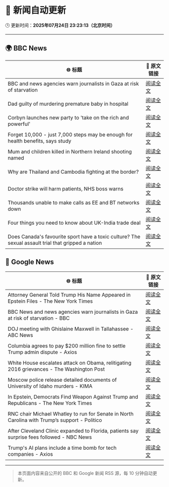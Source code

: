# 🧠 新闻自动更新

🕒 更新时间：**2025年07月24日 23:23:13（北京时间）**

---

## 🌍 BBC News

| 🌐 标题 | 🔗 原文链接 |
|--------|-------------|
| BBC and news agencies warn journalists in Gaza at risk of starvation | [阅读全文](https://www.bbc.com/news/articles/c8j1j7n72ywo) |
| Dad guilty of murdering premature baby in hospital | [阅读全文](https://www.bbc.com/news/articles/c7vr282v15vo) |
| Corbyn launches new party to 'take on the rich and powerful' | [阅读全文](https://www.bbc.com/news/articles/cdeze706jw8o) |
| Forget 10,000 - just 7,000 steps may be enough for health benefits, says study | [阅读全文](https://www.bbc.com/news/articles/cx238lgy3pwo) |
| Mum and children killed in Northern Ireland shooting named | [阅读全文](https://www.bbc.com/news/articles/c9vrw3xd77jo) |
| Why are Thailand and Cambodia fighting at the border? | [阅读全文](https://www.bbc.com/news/articles/cdjxje2pje1o) |
| Doctor strike will harm patients, NHS boss warns | [阅读全文](https://www.bbc.com/news/articles/cn5k5w7vrdvo) |
| Thousands unable to make calls as EE and BT networks down | [阅读全文](https://www.bbc.com/news/articles/cnvmvqrnq7go) |
| Four things you need to know about UK-India trade deal | [阅读全文](https://www.bbc.com/news/articles/c99p2mlyep5o) |
| Does Canada's favourite sport have a toxic culture? The sexual assault trial that gripped a nation | [阅读全文](https://www.bbc.com/news/articles/cdxv71v5lq2o) |

## 📰 Google News

| 🌐 标题 | 🔗 原文链接 |
|--------|-------------|
| Attorney General Told Trump His Name Appeared in Epstein Files - The New York Times | [阅读全文](https://news.google.com/rss/articles/CBMigwFBVV95cUxPT3d6RVJKdHZjRFNLdTVYdzlKa2gxRllwZHFHamRCb1BoMVR2S3M1NERVbDBBcXdwSmtaLXo4NVQzcm56c01wN0lUc3NRdzRqYzk1eFNIR1RXVWFuaUNkMFk2bVZOalptdVc2M1lrUXFNX2ktUHF6VmpqQkNKdjJnWU5FQQ?oc=5) |
| BBC News and news agencies warn journalists in Gaza at risk of starvation - BBC | [阅读全文](https://news.google.com/rss/articles/CBMiWkFVX3lxTE1nUi1naXRab0QtVkpHV3ItQjlLaE5zVmRiUHFDUHpkZzJJN0d1bnJtZlcybWVHTDZPWlRKWHlfZXdPRlN0YnJJWjA0S3JjMXhEYThZbURoYTFSUdIBX0FVX3lxTE85MFRrWjQ1TDlKc1V1eTZVT2hlTEphc0lTUXpwSnl3MVg3TUpwXzA5cnY2Vl9rV3NqRGY3dTE4VGt5b3lwR0JYUHZZZjhNOGFRUkxrSjMtMlcyYm05d0xF?oc=5) |
| DOJ meeting with Ghislaine Maxwell in Tallahassee - ABC News | [阅读全文](https://news.google.com/rss/articles/CBMiowFBVV95cUxPRWFhWFMtbjRRcEZoemJqVlFEc3hCNWRJaTI0SC1hNmFFbExQYlExRmJteUJLQ2cwM2kySEFwWU9OMVlhWURIdk1FLTEtcUlMZklfcTd4M1ppOU1maTd1R1dFdHRteEZYVE5yOUNRWVhldTRXN1VObVc0bVU0UjVMR21IUVp6QWthWEZuRkJRLXJ0dkJ1dEcybTdRUFdEVDM2ZG1v0gGoAUFVX3lxTE1sN0VEeDdLU0NZUFhtaEI1VEItM21xWHZRWEZaNDJhTk9YU1dCWjdfYzBaXzdPSGJfcXVFQnctN1lERDJKRHh2R282S3RRckNvYzJiS1pEb2x2Z2l0YmZDZ0daOUstWVJWby16VU5sSzdFT3FmQmVPaU1DX0ZDekFYUktiRWtNTmpPeGswTE9SYVZ4QzZ1dnlNTldtazlxSXQyVHhjd3BQUw?oc=5) |
| Columbia agrees to pay $200 million fine to settle Trump admin dispute - Axios | [阅读全文](https://news.google.com/rss/articles/CBMid0FVX3lxTE10RktwMm1zR2p1dC1ScDZ5YUFaMXdJa3RyUy13VUFuQUdYMXBLY1ZqRGp6aTlrWVh6MDJzMG1XTzNJQUN3NG84OTJ0dVcyUXZsSmlYeFNJLXA5MVV1TG5RZV9QTWtSQVJ5dkVlMlp6Y3o4a3ZNRWtR?oc=5) |
| White House escalates attack on Obama, relitigating 2016 grievances - The Washington Post | [阅读全文](https://news.google.com/rss/articles/CBMinAFBVV95cUxQX2JOVUoxXzk2cTFqdE1EUkNGZ0tDdld4RVcyOE9VeGRCeWtRNUhyT05YMXdtN1dqbVdEM1loVFNHRkFiNHRpMmtRemRHZ3RCeWpFc1NDdDF5ckJ0MEZHUGpvTnZwSFN0M1o3WEw2RVhONTExWTRsV01kRXBOTnNTeWRVUVdtYXMzQ0NLb0lXUEtLcEVZMV9GRlJpT3M?oc=5) |
| Moscow police release detailed documents of University of Idaho murders - KIMA | [阅读全文](https://news.google.com/rss/articles/CBMiqgFBVV95cUxObDVqa0ExYWRiZHg4QmpiejdkcU1VdHBILXBKY09ReTUtaHJuODRsZ3pzU0VJUHhIWldzVkZ0d0loZ2ZQY1kteFZpQXVsZnBFMC1JMUNfeXI4UWdNZmJfTVZVcGJ4WHBsTXE3aUJzLV8xdFZlMGhiYTlYMXU2RFctWW1ZVGZMbGRzdFNJNVBMUjJJMUNnT2xBcTY3WV9vZ29fR0YycUItSzRKZw?oc=5) |
| In Epstein, Democrats Find Weapon Against Trump and Republicans - The New York Times | [阅读全文](https://news.google.com/rss/articles/CBMiiAFBVV95cUxNRXpEZEYxTm5FTTRmZHNlZ2Z3ZzRZM1dKSGVuQWlNd0NTazVYaWwwenBWaGRuVDVZczFQTHZXaDlQMHR3V1lTbzhNUmRpaHB4SkVIYVE2VjdmNkI1UkZRLUV1c2VSSGJSS1dvdnFBcDg5akVLNjljeFNjYnNQcjN0TE9nMlBvdmdJ?oc=5) |
| RNC chair Michael Whatley to run for Senate in North Carolina with Trump’s support - Politico | [阅读全文](https://news.google.com/rss/articles/CBMijgFBVV95cUxQRVZpSGo1ZW9JNFdyT3lQTUJ1TDB5bWtwRE5QSjhlMVNOWFFJMDZQTzVyZmZZbXJLZ3dJTlZJeVl6bkZoY2VhckM4VnFmbjAtZjJTOW9UamJBeXkyU2Q0ZWJMYy1YZU1nYmg0b0ZKc0VFeDZIX01iUmtnNkRwSVNlNkp2Si04QUZ2NnFJTmZR?oc=5) |
| After Cleveland Clinic expanded to Florida, patients say surprise fees followed - NBC News | [阅读全文](https://news.google.com/rss/articles/CBMiowFBVV95cUxPM3JveHNETzByTVZCMkxyWmxPVlJyZ1pwbDBuZ1BqTk1FUXVXMHZ6VmVRc1J2VWZ6MDlqMVpPcmZMTWFXTHJ3M2VxeFN1OWF4UnUxb1hSOExZQ25ZVHZzM0Y3c0daWkgxU0Z5Z2tSa2tENWVFTm4wb3hJR0w3UkhwMjd5VksyX3NkUDFZbktRZnhYYlpaaUswYktwaUUtbG1ibzJ30gFWQVVfeXFMUE5XMjRlNHBFbGRKWk1ORXRVYUM1ZTNnMVJqaS1vOHRoWV9sSGhsSEJNeWlxM1lvb0RyeE1sbHlEMm1ZMzE3Q3laU04xZlhtR2RnbktIa0E?oc=5) |
| Trump's AI plans include a time bomb for tech companies - Axios | [阅读全文](https://news.google.com/rss/articles/CBMiakFVX3lxTE1EY1F4QndSTWJhYVh5LUxDeXA2R1JkUTkxRnlDSzBnM0lGWG1URU9xeXZRLVE3cWxuUnNTN2NTTzhUQ0s5MnJoYXJENmo1SWI0LUNJcGo2bTk0QThCS3UtNG1mZ0lQQmp0TUE?oc=5) |

---
> 本页面内容来自公开的 BBC 和 Google 新闻 RSS 源，每 10 分钟自动更新。